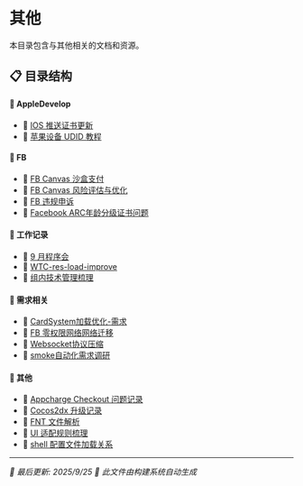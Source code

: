# 其他

本目录包含与其他相关的文档和资源。

## 📋 目录结构


#### 📁 AppleDevelop

  - 📝 [IOS 推送证书更新](AppleDevelop/IOS%20%E6%8E%A8%E9%80%81%E8%AF%81%E4%B9%A6%E6%9B%B4%E6%96%B0)
  - 📝 [苹果设备 UDID 教程](AppleDevelop/%E8%8B%B9%E6%9E%9C%E8%AE%BE%E5%A4%87%20UDID%20%E6%95%99%E7%A8%8B)


#### 📁 FB 

  - 📝 [FB Canvas 沙盒支付](FB%20/FB%20Canvas%20%E6%B2%99%E7%9B%92%E6%94%AF%E4%BB%98)
  - 📝 [FB Canvas 风险评估与优化](FB%20/FB%20Canvas%20%E9%A3%8E%E9%99%A9%E8%AF%84%E4%BC%B0%E4%B8%8E%E4%BC%98%E5%8C%96)
  - 📝 [FB 违规申诉](FB%20/FB%20%E8%BF%9D%E8%A7%84%E7%94%B3%E8%AF%89)
  - 📝 [Facebook ARC年龄分级证书问题](FB%20/Facebook%20ARC%E5%B9%B4%E9%BE%84%E5%88%86%E7%BA%A7%E8%AF%81%E4%B9%A6%E9%97%AE%E9%A2%98)


#### 📁 工作记录

  - 📝 [9 月程序会](%E5%B7%A5%E4%BD%9C%E8%AE%B0%E5%BD%95/9%20%E6%9C%88%E7%A8%8B%E5%BA%8F%E4%BC%9A)
  - 📝 [WTC-res-load-improve](%E5%B7%A5%E4%BD%9C%E8%AE%B0%E5%BD%95/WTC-res-load-improve)
  - 📝 [组内技术管理梳理](%E5%B7%A5%E4%BD%9C%E8%AE%B0%E5%BD%95/%E7%BB%84%E5%86%85%E6%8A%80%E6%9C%AF%E7%AE%A1%E7%90%86%E6%A2%B3%E7%90%86)


#### 📁 需求相关

  - 📝 [CardSystem加载优化-需求](%E9%9C%80%E6%B1%82%E7%9B%B8%E5%85%B3/CardSystem%E5%8A%A0%E8%BD%BD%E4%BC%98%E5%8C%96-%E9%9C%80%E6%B1%82)
  - 📝 [FB 零权限网络网络迁移](%E9%9C%80%E6%B1%82%E7%9B%B8%E5%85%B3/FB%20%E9%9B%B6%E6%9D%83%E9%99%90%E7%BD%91%E7%BB%9C%E7%BD%91%E7%BB%9C%E8%BF%81%E7%A7%BB)
  - 📝 [Websocket协议压缩](%E9%9C%80%E6%B1%82%E7%9B%B8%E5%85%B3/Websocket%E5%8D%8F%E8%AE%AE%E5%8E%8B%E7%BC%A9)
  - 📝 [smoke自动化需求调研](%E9%9C%80%E6%B1%82%E7%9B%B8%E5%85%B3/smoke%E8%87%AA%E5%8A%A8%E5%8C%96%E9%9C%80%E6%B1%82%E8%B0%83%E7%A0%94)


#### 📝 其他

- 📝 [Appcharge Checkout 问题记录](Appcharge%20Checkout%20%E9%97%AE%E9%A2%98%E8%AE%B0%E5%BD%95)
- 📝 [Cocos2dx 升级记录](Cocos2dx%20%E5%8D%87%E7%BA%A7%E8%AE%B0%E5%BD%95)
- 📝 [FNT 文件解析](FNT%20%E6%96%87%E4%BB%B6%E8%A7%A3%E6%9E%90)
- 📝 [UI 适配规则梳理](UI%20%E9%80%82%E9%85%8D%E8%A7%84%E5%88%99%E6%A2%B3%E7%90%86)
- 📝 [shell 配置文件加载关系](shell%20%E9%85%8D%E7%BD%AE%E6%96%87%E4%BB%B6%E5%8A%A0%E8%BD%BD%E5%85%B3%E7%B3%BB)


---

*📅 最后更新: 2025/9/25*
*🤖 此文件由构建系统自动生成*
